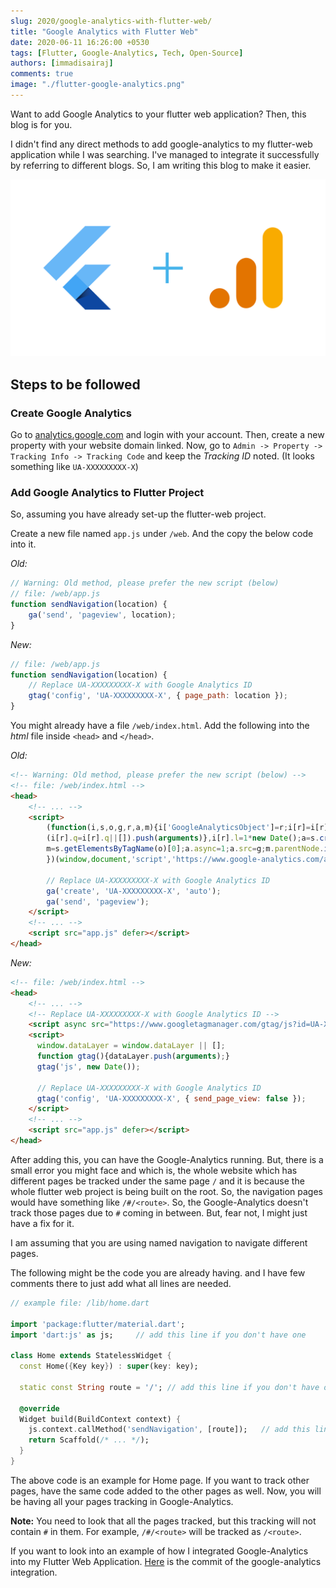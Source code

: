 ```yaml
---
slug: 2020/google-analytics-with-flutter-web/
title: "Google Analytics with Flutter Web"
date: 2020-06-11 16:26:00 +0530
tags: [Flutter, Google-Analytics, Tech, Open-Source]
authors: [immadisairaj]
comments: true
image: "./flutter-google-analytics.png"
---
```


Want to add Google Analytics to your flutter web application? Then, this blog is for you.

I didn't find any direct methods to add google-analytics to my flutter-web application while I was searching. I've managed to integrate it successfully by referring to different blogs. So, I am writing this blog to make it easier.

![Flutter + Gooele Analytics](./flutter-google-analytics.png)

## Steps to be followed

### Create Google Analytics

Go to [analytics.google.com][analytics] and login with your account. Then, create a new property with your website domain linked. Now, go to `Admin -> Property -> Tracking Info -> Tracking Code` and keep the *Tracking ID* noted. (It looks something like `UA-XXXXXXXXX-X`)

### Add Google Analytics to Flutter Project

So, assuming you have already set-up the flutter-web project.

Create a new file named `app.js` under `/web`. And the copy the below code into it.

*Old:*
```javascript
// Warning: Old method, please prefer the new script (below)
// file: /web/app.js
function sendNavigation(location) {
    ga('send', 'pageview', location);
}
```

*New:*
```javascript
// file: /web/app.js
function sendNavigation(location) {
    // Replace UA-XXXXXXXXX-X with Google Analytics ID
    gtag('config', 'UA-XXXXXXXXX-X', { page_path: location });
}
```

You might already have a file `/web/index.html`. Add the following into the *html* file inside `<head>` and `</head>`.

*Old:*
```html
<!-- Warning: Old method, please prefer the new script (below) -->
<!-- file: /web/index.html -->
<head>
    <!-- ... -->
    <script>
        (function(i,s,o,g,r,a,m){i['GoogleAnalyticsObject']=r;i[r]=i[r]||function(){
        (i[r].q=i[r].q||[]).push(arguments)},i[r].l=1*new Date();a=s.createElement(o),
        m=s.getElementsByTagName(o)[0];a.async=1;a.src=g;m.parentNode.insertBefore(a,m)
        })(window,document,'script','https://www.google-analytics.com/analytics.js','ga');

        // Replace UA-XXXXXXXXX-X with Google Analytics ID
        ga('create', 'UA-XXXXXXXXX-X', 'auto');
        ga('send', 'pageview');
    </script>
    <!-- ... -->
    <script src="app.js" defer></script>
</head>
```

*New:*
```html
<!-- file: /web/index.html -->
<head>
    <!-- ... -->
    <!-- Replace UA-XXXXXXXXX-X with Google Analytics ID -->
    <script async src="https://www.googletagmanager.com/gtag/js?id=UA-XXXXXXXXX-X"></script>
    <script>
      window.dataLayer = window.dataLayer || [];
      function gtag(){dataLayer.push(arguments);}
      gtag('js', new Date());

      // Replace UA-XXXXXXXXX-X with Google Analytics ID
      gtag('config', 'UA-XXXXXXXXX-X', { send_page_view: false });
    </script>
    <!-- ... -->
    <script src="app.js" defer></script>
</head>
```

After adding this, you can have the Google-Analytics running. But, there is a small error you might face and which is, the whole website which has different pages be tracked under the same page `/` and it is because the whole flutter web project is being built on the root. So, the navigation pages would have something like `/#/<route>`. So, the Google-Analytics doesn't track those pages due to `#` coming in between. But, fear not, I might just have a fix for it.

I am assuming that you are using named navigation to navigate different pages.

The following might be the code you are already having. and I have few comments there to just add what all lines are needed.
```dart
// example file: /lib/home.dart

import 'package:flutter/material.dart';
import 'dart:js' as js;     // add this line if you don't have one

class Home extends StatelessWidget {
  const Home({Key key}) : super(key: key);

  static const String route = '/'; // add this line if you don't have one
  
  @override
  Widget build(BuildContext context) {
    js.context.callMethod('sendNavigation', [route]);   // add this line
    return Scaffold(/* ... */);
  }
}
```
The above code is an example for Home page. If you want to track other pages, have the same code added to the other pages as well. Now, you will be having all your pages tracking in Google-Analytics.

**Note:** You need to look that all the pages tracked, but this tracking will not contain `#` in them. For example, `/#/<route>` will be tracked as `/<route>`.

If you want to look into an example of how I integrated Google-Analytics into my Flutter Web Application. [Here][commit] is the commit of the google-analytics integration.

[analytics]: https://analytics.google.com
[commit]: https://github.com/immadisairaj/CarouselPortfolio/commit/51f4e0b918a6965083e6ad687e46d27bf2326336
